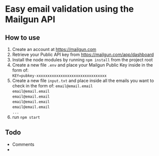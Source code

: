 # Easy email validation using the Mailgun API

## How to use
1. Create an account at https://mailgun.com
2. Retrieve your Public API key from https://mailgun.com/app/dashboard
3. Install the node modules by running `npm install` from the project root
4. Create a new file `.env` and place your Mailgun Public Key inside in the form of:        
    `KEY=pubkey-xxxxxxxxxxxxxxxxxxxxxxxxxxxxxxxx`
5. Create a new file `input.txt` and place inside all the emails you want to check in the form of:
`email@email.email`  
`email@email.email`  
`email@email.email`  
`email@email.email`  
`email@email.email`  
`...`
6. run `npm start`

## Todo
* Comments
* 
